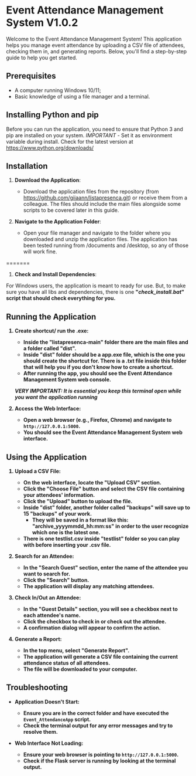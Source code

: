 # Event Attendance Management System V1.0.2

Welcome to the Event Attendance Management System! This application helps you manage event attendance by uploading a CSV file of attendees, checking them in, and generating reports. Below, you'll find a step-by-step guide to help you get started.

## Prerequisites

- A computer running Windows 10/11;
- Basic knowledge of using a file manager and a terminal.

## Installing Python and pip

Before you can run the application, you need to ensure that Python 3 and pip are installed on your system. 
 *IMPORTANT* - Set it as environment variable during install.
 Check for the latest version at https://www.python.org/downloads/

## Installation

1. **Download the Application**:
   - Download the application files from the repository (from https://github.com/giiaann/listapresenca.git) or receive them from a colleague. The files should include the main files alongside some scripts to be covered later in this guide.

2. **Navigate to the Application Folder**:
   - Open your file manager and navigate to the folder where you downloaded and unzip the application files. The application has been tested running from /documents and /desktop, so any of those will work fine.

=======

1. **Check and Install Dependencies**:

For Windows users, the application is meant to ready for use. But, to make sure you have all libs and dependencies, there is one <b>"*check_install.bat*"<b> script that should check everything for you.

## Running the Application

1. **Create shortcut/ run the .exe**:
   - Inside the "listapresenca-main" folder there are the main files and a folder called "dist".
   - Inside "dist" folder should be a app.exe file, which is the one you should create the shortcut for. There is a .txt file inside this folder that will help you if you don't know how to create a shortcut.
   - After running the app, you should see the Event Attendance Management System web console.
 
   *VERY IMPORTANT: It is essential you keep this terminal open while you want the application running*
   
2. **Access the Web Interface**:
   - Open a web browser (e.g., Firefox, Chrome) and navigate to `http://127.0.0.1:5000`.
   - You should see the Event Attendance Management System web interface.

## Using the Application

1. **Upload a CSV File**:
   - On the web interface, locate the "Upload CSV" section.
   - Click the "Choose File" button and select the CSV file containing your attendees' information.
   - Click the "Upload" button to upload the file.
   - Inside "dist" folder, another folder called "backups" will save up to 15 "backups" of your work.
      - They will be saved in a format like this: "archive_yyyymmdd_hh:mm:ss" in order to the user recognize which one is the latest one.
   - There is one testlist.csv inside "testlist" folder so you can play with before inserting your .csv file.

2. **Search for an Attendee**:
   - In the "Search Guest" section, enter the name of the attendee you want to search for.
   - Click the "Search" button.
   - The application will display any matching attendees.

3. **Check In/Out an Attendee**:
   - In the "Guest Details" section, you will see a checkbox next to each attendee's name.
   - Click the checkbox to check in or check out the attendee.
   - A confirmation dialog will appear to confirm the action.

4. **Generate a Report**:
   - In the top menu, select "Generate Report".
   - The application will generate a CSV file containing the current attendance status of all attendees.
   - The file will be downloaded to your computer.

## Troubleshooting

- **Application Doesn't Start**:
  - Ensure you are in the correct folder and have executed the `Event_AttendanceApp` script.
  - Check the terminal output for any error messages and try to resolve them.

- **Web Interface Not Loading**:
  - Ensure your web browser is pointing to `http://127.0.0.1:5000`.
  - Check if the Flask server is running by looking at the terminal output.
